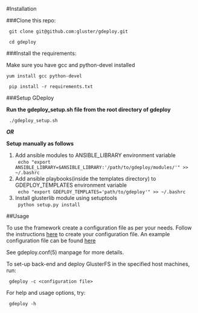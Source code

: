 #Installation

###Clone this repo:

` git clone git@github.com:gluster/gdeploy.git`

` cd gdeploy`

###Install the requirements:

 Make sure you have gcc and python-devel installed
 
 `yum install gcc python-devel`
 
` pip install -r requirements.txt`

###Setup GDeploy

**Run the gdeploy_setup.sh file from the root directory of gdeploy**

` ./gdeploy_setup.sh`

***OR***

**Setup manually as follows**

1. Add ansible modules to ANSIBLE_LIBRARY environment variable
<br/>` echo "export ANSIBLE_LIBRARY=$ANSIBLE_LIBRARY:'/path/to/gdeploy/modules/'" >> ~/.bashrc`<br/>
2. Add ansible playbooks(inside the templates directory) to GDEPLOY_TEMPLATES environment variable
<br/>` echo "export GDEPLOY_TEMPLATES='path/to/gdeploy'" >> ~/.bashrc`<br/>
3. Install glusterlib module using setuptools
<br/>` python setup.py install`<br/>


##Usage

To use the framework create a configuration file as per your needs.
Follow the instructions [here](https://github.com/gluster/gdeploy/blob/master/examples/gluster.conf.sample)
to create your configuration file.
An example configuration file can be found [here](//github.com/gluster/gdeploy/tree/master/examples)

See gdeploy.conf(5) manpage for more details.

To set-up back-end and deploy GlusterFS in the specified host machines, run:

` gdeploy -c <configuration file>`

For help and usage options, try:

` gdeploy -h`

